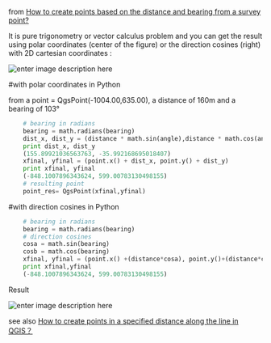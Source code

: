 from [How to create points based on the distance and bearing from a survey point?](http://gis.stackexchange.com/questions/77974/how-to-convert-gml-to-geojson-using-python-and-ogr-with-geometry-transformation/77999)


It is pure trigonometry or vector calculus problem and you can get the result using polar coordinates (center of the figure) or the direction cosines (right) with 2D cartesian coordinates :

![enter image description here][1]

#with polar coordinates in Python

from a point = QgsPoint(-1004.00,635.00), a distance of 160m and a bearing of 103°

```python
    # bearing in radians
    bearing = math.radians(bearing)
    dist_x, dist_y = (distance * math.sin(angle),distance * math.cos(angle))
    print dist_x, dist_y
    (155.89921036563763, -35.992168695018407)
    xfinal, yfinal = (point.x() + dist_x, point.y() + dist_y)
    print xfinal, yfinal
    (-848.1007896343624, 599.00783130498155)
    # resulting point
    point_res= QgsPoint(xfinal,yfinal)
```

#with direction cosines in Python

```python
    # bearing in radians
    bearing = math.radians(bearing)
    # direction cosines
    cosa = math.sin(bearing)
    cosb = math.cos(bearing)
    xfinal, yfinal = (point.x() +(distance*cosa), point.y()+(distance*cosb))
    print xfinal,yfinal
    (-848.1007896343624, 599.00783130498155)
```

Result

![enter image description here][2]

see also [How to create points in a specified distance along the line in QGIS？][3]


  [1]: http://i.stack.imgur.com/Zo2Do.jpg
  [2]: http://i.stack.imgur.com/Nb0jK.jpg
  [3]: http://gis.stackexchange.com/questions/63201/how-to-create-points-in-a-specified-distance-along-the-line-in-qgis/63238#63238
